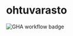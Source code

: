# ohtuvarasto

![GHA workflow badge](https://github.com/steeric1/ohtuvarasto/workflows/CI/badge.svg)
